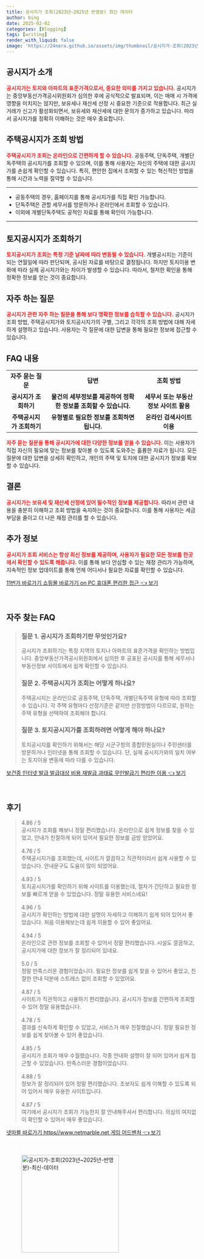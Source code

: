 ```yaml
---
title: 공시지가 조회(2023년~2025년 반영분) 최신 데이터
author: bing
date: 2025-02-02
categories: [Blogging]
tags: [writing]
render_with_liquid: false
image: 'https://24nara.github.io/assets/img/thumbnail/공시지가-조회(2023년~2025년-반영분)-최신-데이터.webp'
---
```



<h2 id='공시지가_소개'>공시지가 소개</h2>

<p><b><span style="color: #ee2323;">공시지가는 토지와 아파트의 표준가격으로서, 중요한 의미를 가지고 있습니다.</span></b> 공시지가는 중앙부동산가격공시위원회가 심의한 후에 공식적으로 발표되며, 이는 매매 시 가격에 영향을 미치지는 않지만, 보유세나 재산세 산정 시 중요한 기준으로 작용합니다. 최근 실거래가 신고가 활성화되면서, 보유세와 재산세에 대한 문의가 증가하고 있습니다. 따라서 공시지가를 정확히 이해하는 것은 매우 중요합니다.</p>

<h2 id='주택공시지가_조회방법'>주택공시지가 조회 방법</h2>

<p><b><span style="color: #ee2323;">주택공시지가 조회는 온라인으로 간편하게 할 수 있습니다.</span></b> 공동주택, 단독주택, 개별단독주택의 공시지가를 조회할 수 있으며, 이를 통해 사용자는 자신의 주택에 대한 공시지가를 손쉽게 확인할 수 있습니다. 특히, 편안한 집에서 조회할 수 있는 혁신적인 방법을 통해 시간과 노력을 절약할 수 있습니다.</p>

<hr />

<ul>
    <li>공동주택의 경우, 홈페이지를 통해 공시지가를 직접 확인 가능합니다.</li>
    <li>단독주택은 관할 세무서를 방문하거나 온라인에서 조회할 수 있습니다.</li>
    <li>이외에 개별단독주택도 공적인 자료를 통해 확인이 가능합니다.</li>
</ul>

<hr />

<h2 id='토지공시지가_조회하기'>토지공시지가 조회하기</h2>

<p><b><span style="color: #ee2323;">토지공시지가 조회는 특정 기준 날짜에 따라 변동될 수 있습니다.</span></b> 개별공시지는 기준이 되는 연월일에 따라 판단되며, 공시된 자료를 바탕으로 결정됩니다. 하지만 토지이용 변화에 따라 실제 공시지가와는 차이가 발생할 수 있습니다. 따라서, 철저한 확인을 통해 정확한 정보를 얻는 것이 중요합니다.</p>

<h2 id='자주하는_질문'>자주 하는 질문</h2>

<p><b><span style="color: #ee2323;">공시지가 관련 자주 하는 질문을 통해 보다 명확한 정보를 습득할 수 있습니다.</span></b> 공시지가 조회 방법, 주택공시지가와 토지공시지가의 구별, 그리고 각각의 조회 방법에 대해 자세하게 설명하고 있습니다. 사용자는 각 질문에 대한 답변을 통해 필요한 정보에 접근할 수 있습니다.</p>

<h2 id='FAQ_내용'>FAQ 내용</h2>

<table>
    <tr>
        <td style="text-align: center; height: 17px;"><b>자주 묻는 질문</b></td>
        <td style="text-align: center; height: 17px;"><b>답변</b></td>
        <td style="text-align: center; height: 17px;"><b>조회 방법</b></td>
    </tr>
    <tr>
        <td style="text-align: center; height: 17px;"><b>공시지가 조회하기</b></td>
        <td style="text-align: center; height: 17px;"><b>물건의 세부정보를 제공하여 정확한 정보를 조회할 수 있습니다.</b></td>
        <td style="text-align: center; height: 17px;"><b>세무서 또는 부동산 정보 사이트 활용</b></td>
    </tr>
    <tr>
        <td style="text-align: center; height: 17px;"><b>주택공시지가 조회하기</b></td>
        <td style="text-align: center; height: 17px;"><b>유형별로 필요한 정보를 조회하면 됩니다.</b></td>
        <td style="text-align: center; height: 17px;"><b>온라인 검색사이트 이용</b></td>
    </tr>
</table>

<p><b><span style="color: #ee2323;">자주 묻는 질문을 통해 공시지가에 대한 다양한 정보를 얻을 수 있습니다.</span></b> 이는 사용자가 직접 자신의 필요에 맞는 정보를 찾아볼 수 있도록 도와주는 훌륭한 자료가 됩니다. 모든 질문에 대한 답변을 상세히 확인하고, 개인의 주택 및 토지에 대한 공시지가 정보를 확보할 수 있습니다.</p>

<h2 id='결론'>결론</h2>

<p><b><span style="color: #ee2323;">공시지가는 보유세 및 재산세 산정에 있어 필수적인 정보를 제공합니다.</span></b> 따라서 관련 내용을 충분히 이해하고 조회 방법을 숙지하는 것이 중요합니다. 이를 통해 사용자는 세금 부담을 줄이고 더 나은 재정 관리를 할 수 있습니다.</p>

<h2 id='추가정보'>추가 정보</h2>

<p><b><span style="color: #ee2323;">공시지가 조회 서비스는 항상 최신 정보를 제공하며, 사용자가 필요한 모든 정보를 한곳에서 확인할 수 있도록 해줍니다.</span></b> 이를 통해 보다 안심할 수 있는 재정 관리가 가능하며, 지속적인 정보 업데이트를 통해 언제 어디서나 필요한 자료를 확인할 수 있습니다.</p>


<p><a class="click-button" title="11번가 바로가기 쇼핑몰 바로가기 on PC 휴대폰 편리한 접근" href="https://24nara.github.io/posts/11%EB%B2%88%EA%B0%80-%EB%B0%94%EB%A1%9C%EA%B0%80%EA%B8%B0-%EC%87%BC%ED%95%91%EB%AA%B0-%EB%B0%94%EB%A1%9C%EA%B0%80%EA%B8%B0-on-PC-%ED%9C%B4%EB%8C%80%ED%8F%B0-%ED%8E%B8%EB%A6%AC%ED%95%9C-%EC%A0%91%EA%B7%BC/" rel="dofollow">11번가 바로가기 쇼핑몰 바로가기 on PC 휴대폰 편리한 접근 👈 보기</a></p><br>
<h2 id='자주_찾는_FAQ'>자주 찾는 FAQ</h2>
<div itemscope="" itemtype="https://schema.org/FAQPage"> 
<blockquote> 
<div itemscope="" itemprop="mainEntity" itemtype="https://schema.org/Question"> 
<h3 itemprop="name">질문 1. 공시지가 조회하기란 무엇인가요? </h3> 
<div itemscope="" itemprop="acceptedAnswer" itemtype="https://schema.org/Answer"> 
<span itemprop="text"> 
<p>공시지가 조회하기는 특정 지역의 토지나 아파트의 표준가격을 확인하는 방법입니다. 중앙부동산가격공시위원회에서 심의한 후 공표된 공시지를 통해 세무서나 부동산정보 사이트에서 쉽게 확인할 수 있습니다.</p> 
</span> 
</div> 
</div> 

<div itemscope="" itemprop="mainEntity" itemtype="https://schema.org/Question"> 
<h3 itemprop="name">질문 2. 주택공시지가 조회는 어떻게 하나요? </h3> 
<div itemscope="" itemprop="acceptedAnswer" itemtype="https://schema.org/Answer"> 
<span itemprop="text"> 
<p>주택공시지는 온라인으로 공동주택, 단독주택, 개별단독주택 유형에 따라 조회할 수 있습니다. 각 주택 유형마다 산정기준은 같지만 산정방법이 다르므로, 원하는 주택 유형을 선택하여 조회해야 합니다.</p> 
</span> 
</div> 
</div> 

<div itemscope="" itemprop="mainEntity" itemtype="https://schema.org/Question"> 
<h3 itemprop="name">질문 3. 토지공시지가를 조회하려면 어떻게 해야 하나요? </h3> 
<div itemscope="" itemprop="acceptedAnswer" itemtype="https://schema.org/Answer"> 
<span itemprop="text"> 
<p>토지공시지를 확인하기 위해서는 해당 시군구청의 종합민원실이나 주민센터를 방문하거나 인터넷을 통해 조회할 수 있습니다. 단, 실제 공시지가와의 일치 여부는 토지이용 변동에 따라 다를 수 있습니다.</p> 
</span> 
</div> 
</div> 
</blockquote> 
</div>
<p><a class="click-button" title="보건증 인터넷 발급 발급대상 비용 재발급 과태료 무인발급기 편리한 이용" href="https://24nara.github.io/posts/%EB%B3%B4%EA%B1%B4%EC%A6%9D-%EC%9D%B8%ED%84%B0%EB%84%B7-%EB%B0%9C%EA%B8%89-%EB%B0%9C%EA%B8%89%EB%8C%80%EC%83%81-%EB%B9%84%EC%9A%A9-%EC%9E%AC%EB%B0%9C%EA%B8%89-%EA%B3%BC%ED%83%9C%EB%A3%8C-%EB%AC%B4%EC%9D%B8%EB%B0%9C%EA%B8%89%EA%B8%B0-%ED%8E%B8%EB%A6%AC%ED%95%9C-%EC%9D%B4%EC%9A%A9/" rel="dofollow">보건증 인터넷 발급 발급대상 비용 재발급 과태료 무인발급기 편리한 이용 👈 보기</a></p><br>
<h2 id='후기'>후기</h2>
<div itemscope itemtype="https://schema.org/Product">
  <blockquote>
  <div itemprop="review" itemscope itemtype="https://schema.org/Review">
      <div itemprop="reviewRating" itemscope itemtype="https://schema.org/Rating"> <span itemprop="ratingValue">4.86</span> / <span itemprop="bestRating">5</span> </div>
      <span itemprop="reviewBody">공시지가 조회를 해보니 정말 편리했습니다. 온라인으로 쉽게 정보를 찾을 수 있었고, 안내가 친절하게 되어 있어서 필요한 정보를 금방 얻었어요.</span>
  </div>
  <br>
  <div itemprop="review" itemscope itemtype="https://schema.org/Review">
      <div itemprop="reviewRating" itemscope itemtype="https://schema.org/Rating"> <span itemprop="ratingValue">4.76</span> / <span itemprop="bestRating">5</span> </div>
      <span itemprop="reviewBody">주택공시지가를 조회했는데, 사이트가 깔끔하고 직관적이라서 쉽게 사용할 수 있었습니다. 안내문구도 도움이 많이 되었어요.</span>
  </div>
  <br>
  <div itemprop="review" itemscope itemtype="https://schema.org/Review">
      <div itemprop="reviewRating" itemscope itemtype="https://schema.org/Rating"> <span itemprop="ratingValue">4.93</span> / <span itemprop="bestRating">5</span> </div>
      <span itemprop="reviewBody">토지공시지가를 확인하기 위해 사이트를 이용했는데, 절차가 간단하고 필요한 정보를 빠르게 얻을 수 있었습니다. 정말 유용한 서비스네요!</span>
  </div>
  <br>
  <div itemprop="review" itemscope itemtype="https://schema.org/Review">
      <div itemprop="reviewRating" itemscope itemtype="https://schema.org/Rating"> <span itemprop="ratingValue">4.96</span> / <span itemprop="bestRating">5</span> </div>
      <span itemprop="reviewBody">공시지가 확인하는 방법에 대한 설명이 자세하고 이해하기 쉽게 되어 있어서 좋았습니다. 처음 이용해보는데 쉽게 이용할 수 있어 좋았어요.</span>
  </div>
  <br>
  <div itemprop="review" itemscope itemtype="https://schema.org/Review">
      <div itemprop="reviewRating" itemscope itemtype="https://schema.org/Rating"> <span itemprop="ratingValue">4.94</span> / <span itemprop="bestRating">5</span> </div>
      <span itemprop="reviewBody">온라인으로 관련 정보를 조회할 수 있어서 정말 편리했습니다. 시설도 깔끔하고, 공시지가에 대한 정보가 잘 정리되어 있네요.</span>
  </div>
  <br>
  <div itemprop="review" itemscope itemtype="https://schema.org/Review">
      <div itemprop="reviewRating" itemscope itemtype="https://schema.org/Rating"> <span itemprop="ratingValue">5.0</span> / <span itemprop="bestRating">5</span> </div>
      <span itemprop="reviewBody">정말 만족스러운 경험이었습니다. 필요한 정보를 쉽게 찾을 수 있어서 좋았고, 친절한 안내 덕분에 스트레스 없이 조회할 수 있었어요.</span>
  </div>
  <br>
  <div itemprop="review" itemscope itemtype="https://schema.org/Review">
      <div itemprop="reviewRating" itemscope itemtype="https://schema.org/Rating"> <span itemprop="ratingValue">4.87</span> / <span itemprop="bestRating">5</span> </div>
      <span itemprop="reviewBody">사이트가 직관적이고 사용하기 편리했습니다. 공시지가 정보를 간편하게 조회할 수 있어 정말 유용했습니다.</span>
  </div>
  <br>
  <div itemprop="review" itemscope itemtype="https://schema.org/Review">
      <div itemprop="reviewRating" itemscope itemtype="https://schema.org/Rating"> <span itemprop="ratingValue">4.78</span> / <span itemprop="bestRating">5</span> </div>
      <span itemprop="reviewBody">결과를 신속하게 확인할 수 있었고, 서비스가 매우 친절했습니다. 정말 필요한 정보를 쉽게 찾아볼 수 있어 좋았습니다.</span>
  </div>
  <br>
  <div itemprop="review" itemscope itemtype="https://schema.org/Review">
      <div itemprop="reviewRating" itemscope itemtype="https://schema.org/Rating"> <span itemprop="ratingValue">4.85</span> / <span itemprop="bestRating">5</span> </div>
      <span itemprop="reviewBody">공시지가 조회가 매우 수월했습니다. 각종 안내와 설명이 잘 되어 있어서 쉽게 접근할 수 있었습니다. 만족스러운 경험이었습니다.</span>
  </div>
  <br>
  <div itemprop="review" itemscope itemtype="https://schema.org/Review">
      <div itemprop="reviewRating" itemscope itemtype="https://schema.org/Rating"> <span itemprop="ratingValue">4.88</span> / <span itemprop="bestRating">5</span> </div>
      <span itemprop="reviewBody">정보가 잘 정리되어 있어 정말 편리했습니다. 초보자도 쉽게 이해할 수 있도록 되어 있어서 매우 유용한 사이트입니다.</span>
  </div>
  <br>
  <div itemprop="review" itemscope itemtype="https://schema.org/Review">
      <div itemprop="reviewRating" itemscope itemtype="https://schema.org/Rating"> <span itemprop="ratingValue">4.87</span> / <span itemprop="bestRating">5</span> </div>
      <span itemprop="reviewBody">여기에서 공시지가 조회가 가능한지 잘 안내해주셔서 편리합니다. 의심의 여지없이 확인할 수 있어서 매우 좋았습니다.</span>
  </div>
  </blockquote>
</div>
<p><a class="click-button" title="넷마블 바로가기 https//www.netmarble.net 게임 어드벤처" href="https://24nara.github.io/posts/%EB%84%B7%EB%A7%88%EB%B8%94-%EB%B0%94%EB%A1%9C%EA%B0%80%EA%B8%B0-httpswww.netmarble.net-%EA%B2%8C%EC%9E%84-%EC%96%B4%EB%93%9C%EB%B2%A4%EC%B2%98/" rel="dofollow">넷마블 바로가기 https//www.netmarble.net 게임 어드벤처 👈 보기</a></p><br>
<figure class="image"><img src="https://24nara.github.io/assets/img/thumbnail/공시지가-조회(2023년~2025년-반영분)-최신-데이터.webp" alt="공시지가-조회(2023년~2025년-반영분)-최신-데이터" width="256" height="256"></figure>